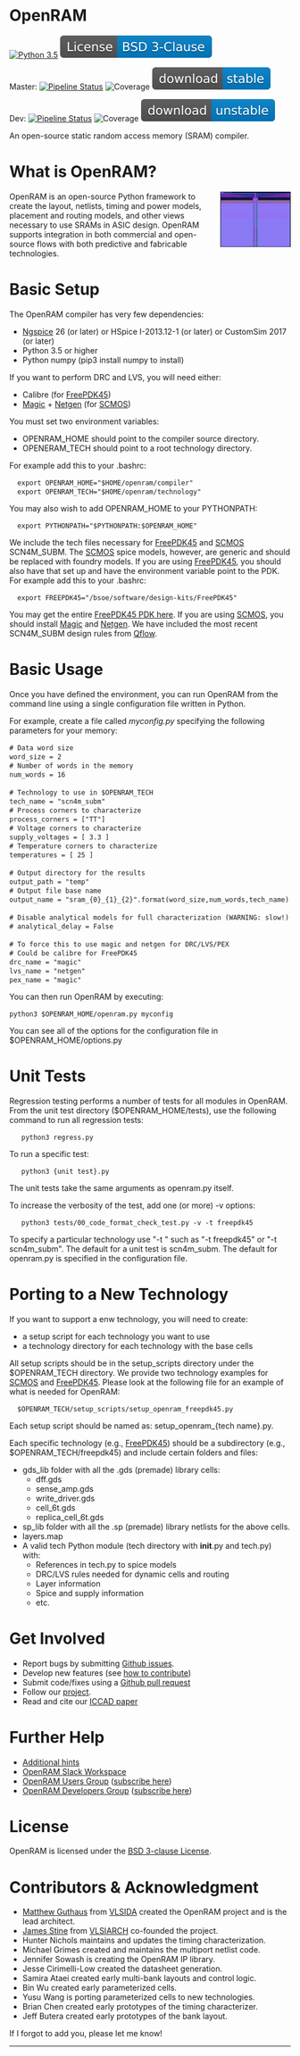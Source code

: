 # OpenRAM

[![Python 3.5](https://img.shields.io/badge/Python-3.5-green.svg)](https://www.python.org/)
[![License: BSD 3-clause](./images/license_badge.svg)](./LICENSE)

Master: 
[![Pipeline Status](https://scone.soe.ucsc.edu:8888/mrg/OpenRAM/badges/master/pipeline.svg?private_token=ynB6rSFLzvKUseoBPcwV)](https://github.com/VLSIDA/OpenRAM/commits/master)
![Coverage](https://scone.soe.ucsc.edu:8888/mrg/OpenRAM/badges/master/coverage.svg?private_token=ynB6rSFLzvKUseoBPcwV)
[![Download](./images/download-stable-blue.svg)](https://github.com/VLSIDA/OpenRAM/archive/master.zip)

Dev: 
[![Pipeline Status](https://scone.soe.ucsc.edu:8888/mrg/OpenRAM/badges/dev/pipeline.svg?private_token=ynB6rSFLzvKUseoBPcwV)](https://github.com/VLSIDA/OpenRAM/commits/dev)
![Coverage](https://scone.soe.ucsc.edu:8888/mrg/OpenRAM/badges/dev/coverage.svg?private_token=ynB6rSFLzvKUseoBPcwV)
[![Download](./images/download-unstable-blue.svg)](https://github.com/VLSIDA/OpenRAM/archive/dev.zip)

An open-source static random access memory (SRAM) compiler.

# What is OpenRAM?
<img align="right" width="25%" src="images/SCMOS_16kb_sram.jpg">

OpenRAM is an open-source Python framework to create the layout,
netlists, timing and power models, placement and routing models, and
other views necessary to use SRAMs in ASIC design. OpenRAM supports
integration in both commercial and open-source flows with both
predictive and fabricable technologies.

# Basic Setup

The OpenRAM compiler has very few dependencies:
+ [Ngspice] 26 (or later) or HSpice I-2013.12-1 (or later) or CustomSim 2017 (or later)
+ Python 3.5 or higher
+ Python numpy (pip3 install numpy to install)

If you want to perform DRC and LVS, you will need either:
+ Calibre (for [FreePDK45])
+ [Magic] + [Netgen] (for [SCMOS])

You must set two environment variables: 
+ OPENRAM\_HOME should point to the compiler source directory. 
+ OPENERAM\_TECH should point to a root technology directory.

For example add this to your .bashrc:

```
  export OPENRAM_HOME="$HOME/openram/compiler"
  export OPENRAM_TECH="$HOME/openram/technology"
```

You may also wish to add OPENRAM\_HOME to your PYTHONPATH:

```
  export PYTHONPATH="$PYTHONPATH:$OPENRAM_HOME"
```

We include the tech files necessary for [FreePDK45] and [SCMOS]
SCN4M_SUBM. The [SCMOS] spice models, however, are generic and should
be replaced with foundry models.  If you are using [FreePDK45], you
should also have that set up and have the environment variable point
to the PDK. For example add this to your .bashrc:

```
  export FREEPDK45="/bsoe/software/design-kits/FreePDK45"
```

You may get the entire [FreePDK45 PDK here][FreePDK45].
If you are using [SCMOS], you should install [Magic] and [Netgen].
We have included the most recent SCN4M_SUBM design rules from [Qflow].

# Basic Usage

Once you have defined the environment, you can run OpenRAM from the command line 
using a single configuration file written in Python. 

For example, create a file called *myconfig.py* specifying the following
parameters for your memory:

```
# Data word size
word_size = 2
# Number of words in the memory
num_words = 16

# Technology to use in $OPENRAM_TECH
tech_name = "scn4m_subm"
# Process corners to characterize
process_corners = ["TT"]
# Voltage corners to characterize
supply_voltages = [ 3.3 ]
# Temperature corners to characterize
temperatures = [ 25 ]

# Output directory for the results
output_path = "temp"
# Output file base name
output_name = "sram_{0}_{1}_{2}".format(word_size,num_words,tech_name)

# Disable analytical models for full characterization (WARNING: slow!)
# analytical_delay = False

# To force this to use magic and netgen for DRC/LVS/PEX
# Could be calibre for FreePDK45
drc_name = "magic"
lvs_name = "netgen"
pex_name = "magic"
```

You can then run OpenRAM by executing:
```
python3 $OPENRAM_HOME/openram.py myconfig
```
You can see all of the options for the configuration file in
$OPENRAM\_HOME/options.py


# Unit Tests

Regression testing  performs a number of tests for all modules in OpenRAM.
From the unit test directory ($OPENRAM\_HOME/tests), 
use the following command to run all regression tests:

```
   python3 regress.py
```
To run a specific test:
```
   python3 {unit test}.py 
```
The unit tests take the same arguments as openram.py itself. 

To increase the verbosity of the test, add one (or more) -v options:
```
   python3 tests/00_code_format_check_test.py -v -t freepdk45
```
To specify a particular technology use "-t <techname>" such as
"-t freepdk45" or "-t scn4m\_subm". The default for a unit test is scn4m_subm. 
The default for openram.py is specified in the configuration file.


# Porting to a New Technology

If you want to support a enw technology, you will need to create:
+ a setup script for each technology you want to use
+ a technology directory for each technology with the base cells 

All setup scripts should be in the setup\_scripts directory under the
$OPENRAM\_TECH directory.  We provide two technology examples for
[SCMOS] and [FreePDK45].  Please look at the following file for an
example of what is needed for OpenRAM:

```
  $OPENRAM_TECH/setup_scripts/setup_openram_freepdk45.py
```

Each setup script should be named as: setup\_openram\_{tech name}.py.

Each specific technology (e.g., [FreePDK45]) should be a subdirectory
(e.g., $OPENRAM_TECH/freepdk45) and include certain folders and files:
* gds_lib folder with all the .gds (premade) library cells:
  * dff.gds
  * sense_amp.gds
  * write_driver.gds
  * cell_6t.gds
  * replica\_cell\_6t.gds 
* sp_lib folder with all the .sp (premade) library netlists for the above cells.
* layers.map 
* A valid tech Python module (tech directory with __init__.py and tech.py) with:
  * References in tech.py to spice models
  * DRC/LVS rules needed for dynamic cells and routing
  * Layer information
  * Spice and supply information
  * etc.

# Get Involved

+ Report bugs by submitting [Github issues].
+ Develop new features (see [how to contribute](./CONTRIBUTING.md))
+ Submit code/fixes using a [Github pull request] 
+ Follow our [project][Github projects].
+ Read and cite our [ICCAD paper][OpenRAMpaper]

# Further Help

+ [Additional hints](./HINTS.md)
+ [OpenRAM Slack Workspace][Slack]
+ [OpenRAM Users Group][user-group] ([subscribe here][user-group-subscribe])
+ [OpenRAM Developers Group][dev-group] ([subscribe here][dev-group-subscribe])

# License 

OpenRAM is licensed under the [BSD 3-clause License](./LICENSE).

# Contributors & Acknowledgment

- [Matthew Guthaus] from [VLSIDA] created the OpenRAM project and is the lead architect.
- [James Stine] from [VLSIARCH] co-founded the project.
- Hunter Nichols maintains and updates the timing characterization.
- Michael Grimes created and maintains the multiport netlist code.
- Jennifer Sowash is creating the OpenRAM IP library.
- Jesse Cirimelli-Low created the datasheet generation.
- Samira Ataei created early multi-bank layouts and control logic.
- Bin Wu created early parameterized cells.
- Yusu Wang is porting parameterized cells to new technologies.
- Brian Chen created early prototypes of the timing characterizer.
- Jeff Butera created early prototypes of the bank layout.

If I forgot to add you, please let me know!

* * *

[Matthew Guthaus]:       https://users.soe.ucsc.edu/~mrg
[James Stine]:           https://ece.okstate.edu/content/stine-james-e-jr-phd
[VLSIDA]:                https://vlsida.soe.ucsc.edu
[VLSIARCH]:              https://vlsiarch.ecen.okstate.edu/
[OpenRAMpaper]:          https://ieeexplore.ieee.org/document/7827670/

[Github issues]:         https://github.com/VLSIDA/OpenRAM/issues
[Github pull request]:   https://github.com/VLSIDA/OpenRAM/pulls
[Github projects]:       https://github.com/VLSIDA/OpenRAM/projects

[email me]:              mailto:mrg+openram@ucsc.edu
[dev-group]:             mailto:openram-dev-group@ucsc.edu
[user-group]:            mailto:openram-user-group@ucsc.edu
[dev-group-subscribe]:   mailto:openram-dev-group+subscribe@ucsc.edu
[user-group-subscribe]:  mailto:openram-user-group+subscribe@ucsc.edu

[Magic]:                 http://opencircuitdesign.com/magic/
[Netgen]:                http://opencircuitdesign.com/netgen/
[Qflow]:                 http://opencircuitdesign.com/qflow/history.html
[Ngspice]:               http://ngspice.sourceforge.net/

[OSUPDK]:                https://vlsiarch.ecen.okstate.edu/flow/
[FreePDK45]:             https://www.eda.ncsu.edu/wiki/FreePDK45:Contents
[SCMOS]:                 https://www.mosis.com/files/scmos/scmos.pdf

[Slack]:                 https://join.slack.com/t/openram/shared_invite/enQtNDgxMjc3NzU5NTI1LTE4ODMyM2I0Mzk2ZmFiMjgwYTYyMTQ4NTgwMmUwMDhiM2E1MDViNDRjYzU1NjJhZTQxNWZjMzE3M2FlODBmZjA
